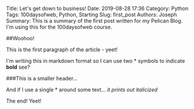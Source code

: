 Title: Let's get down to business!
Date: 2019-08-28 17:36
Category: Python
Tags: 100daysofweb, Python, Starting
Slug: first_post
Authors: Joseph
Summary: This is a summary of the first post written for my Pelican Blog.  I'm using this for the 100daysofweb course.


##Woohoo!

This is the first paragraph of the article - yeet!

I'm writing this in markdown format so I can use two * symbols to indicate **bold** see?

###This is a smaller header...

And if I use a single * around some text...  *it prints out italicized*

The end! Yeet!
